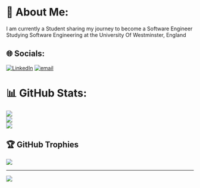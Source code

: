 # 💫 About Me:
I am currently a Student sharing my journey to become a Software Engineer<br>Studying Software Engineering at the University Of Westminster, England


## 🌐 Socials:
[![LinkedIn](https://img.shields.io/badge/LinkedIn-%230077B5.svg?logo=linkedin&logoColor=white)](https://linkedin.com/in/OkikioluwaEso) [![email](https://img.shields.io/badge/Email-D14836?logo=gmail&logoColor=white)](mailto:titoeso31@gmail.com) 
# 📊 GitHub Stats:
![](https://github-readme-stats.vercel.app/api?username=EshoTE&theme=default&hide_border=true&include_all_commits=false&count_private=false)<br/>
![](https://github-readme-streak-stats.herokuapp.com/?user=EshoTE&theme=default&hide_border=true)<br/>
![](https://github-readme-stats.vercel.app/api/top-langs/?username=EshoTE&theme=default&hide_border=true&include_all_commits=false&count_private=false&layout=compact)

## 🏆 GitHub Trophies
![](https://github-profile-trophy.vercel.app/?username=EshoTE&theme=default&no-frame=true&no-bg=false&margin-w=4)

---
[![](https://visitcount.itsvg.in/api?id=EshoTE&icon=0&color=12)](https://visitcount.itsvg.in)

<!-- Proudly created with GPRM ( https://gprm.itsvg.in ) -->
